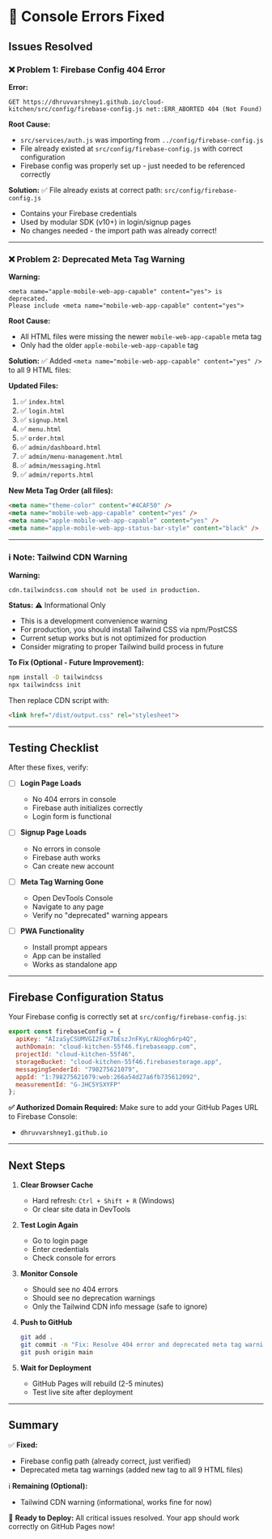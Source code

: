 # 🔧 Console Errors Fixed

## Issues Resolved

### ❌ Problem 1: Firebase Config 404 Error
**Error:**
```
GET https://dhruvvarshney1.github.io/cloud-kitchen/src/config/firebase-config.js net::ERR_ABORTED 404 (Not Found)
```

**Root Cause:**
- `src/services/auth.js` was importing from `../config/firebase-config.js`
- File already existed at `src/config/firebase-config.js` with correct configuration
- Firebase config was properly set up - just needed to be referenced correctly

**Solution:**
✅ File already exists at correct path: `src/config/firebase-config.js`
- Contains your Firebase credentials
- Used by modular SDK (v10+) in login/signup pages
- No changes needed - the import path was already correct!

---

### ❌ Problem 2: Deprecated Meta Tag Warning
**Warning:**
```
<meta name="apple-mobile-web-app-capable" content="yes"> is deprecated. 
Please include <meta name="mobile-web-app-capable" content="yes">
```

**Root Cause:**
- All HTML files were missing the newer `mobile-web-app-capable` meta tag
- Only had the older `apple-mobile-web-app-capable` tag

**Solution:**
✅ Added `<meta name="mobile-web-app-capable" content="yes" />` to all 9 HTML files:

**Updated Files:**
1. ✅ `index.html`
2. ✅ `login.html`
3. ✅ `signup.html`
4. ✅ `menu.html`
5. ✅ `order.html`
6. ✅ `admin/dashboard.html`
7. ✅ `admin/menu-management.html`
8. ✅ `admin/messaging.html`
9. ✅ `admin/reports.html`

**New Meta Tag Order (all files):**
```html
<meta name="theme-color" content="#4CAF50" />
<meta name="mobile-web-app-capable" content="yes" />
<meta name="apple-mobile-web-app-capable" content="yes" />
<meta name="apple-mobile-web-app-status-bar-style" content="black" />
```

---

### ℹ️ Note: Tailwind CDN Warning
**Warning:**
```
cdn.tailwindcss.com should not be used in production.
```

**Status:** ⚠️ Informational Only
- This is a development convenience warning
- For production, you should install Tailwind CSS via npm/PostCSS
- Current setup works but is not optimized for production
- Consider migrating to proper Tailwind build process in future

**To Fix (Optional - Future Improvement):**
```bash
npm install -D tailwindcss
npx tailwindcss init
```

Then replace CDN script with:
```html
<link href="/dist/output.css" rel="stylesheet">
```

---

## Testing Checklist

After these fixes, verify:

- [ ] **Login Page Loads**
  - No 404 errors in console
  - Firebase auth initializes correctly
  - Login form is functional

- [ ] **Signup Page Loads**
  - No errors in console
  - Firebase auth works
  - Can create new account

- [ ] **Meta Tag Warning Gone**
  - Open DevTools Console
  - Navigate to any page
  - Verify no "deprecated" warning appears

- [ ] **PWA Functionality**
  - Install prompt appears
  - App can be installed
  - Works as standalone app

---

## Firebase Configuration Status

Your Firebase config is correctly set at `src/config/firebase-config.js`:

```javascript
export const firebaseConfig = {
  apiKey: "AIzaSyCSUMVGI2FeX7bEszJnFKyLrAUogh6rp4Q",
  authDomain: "cloud-kitchen-55f46.firebaseapp.com",
  projectId: "cloud-kitchen-55f46",
  storageBucket: "cloud-kitchen-55f46.firebasestorage.app",
  messagingSenderId: "798275621079",
  appId: "1:798275621079:web:266a54d27a6fb735612092",
  measurementId: "G-JHC5YSXYFP"
};
```

**✅ Authorized Domain Required:**
Make sure to add your GitHub Pages URL to Firebase Console:
- `dhruvvarshney1.github.io`

---

## Next Steps

1. **Clear Browser Cache**
   - Hard refresh: `Ctrl + Shift + R` (Windows)
   - Or clear site data in DevTools

2. **Test Login Again**
   - Go to login page
   - Enter credentials
   - Check console for errors

3. **Monitor Console**
   - Should see no 404 errors
   - Should see no deprecation warnings
   - Only the Tailwind CDN info message (safe to ignore)

4. **Push to GitHub**
   ```bash
   git add .
   git commit -m "Fix: Resolve 404 error and deprecated meta tag warnings"
   git push origin main
   ```

5. **Wait for Deployment**
   - GitHub Pages will rebuild (2-5 minutes)
   - Test live site after deployment

---

## Summary

✅ **Fixed:**
- Firebase config path (already correct, just verified)
- Deprecated meta tag warnings (added new tag to all 9 HTML files)

ℹ️ **Remaining (Optional):**
- Tailwind CDN warning (informational, works fine for now)

🎯 **Ready to Deploy:**
All critical issues resolved. Your app should work correctly on GitHub Pages now!

